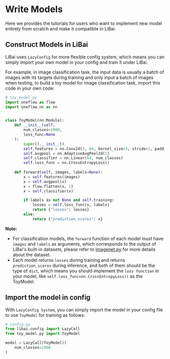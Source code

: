 # Write Models

Here we provides the tutorials for users who want to implement new model entirely from scratch and make it compatible in LiBai.


## Construct Models in LiBai

LiBai uses ``LazyConfig`` for more flexible config system, which means you can simply import your own model in your config and train it under LiBai.

For example, in image classification task, the input data is usually a batch of images with its targets during training and only input a batch of images when testing, to build a toy model for image classification task, import this code in your own code:
```python
# toy_model.py
import oneflow as flow
import oneflow.nn as nn


class ToyModel(nn.Module):
    def __init__(self, 
        num_classes=1000, 
        loss_func=None
    ):
        super().__init__()
        self.features = nn.Conv2d(3, 64, kernel_size=3, stride=1, padding=1)
        self.avgpool = nn.AdaptiveAvgPool2d(1)
        self.classifier = nn.Linear(64, num_classes)
        self.loss_func = nn.CrossEntropyLoss()
    
    def forward(self, images, labels=None):
        x = self.features(images)
        x = self.avgpool(x)
        x = flow.flatten(x, 1)
        x = self.classifier(x)

        if labels is not None and self.training:
            losses = self.loss_func(x, labels)
            return {"losses": losses}
        else:
            return {"prediction_scores": x}
```

**Note:**
- For classification models, the ``forward`` function of each model must have ``images`` and ``labels`` as arguments, which corresponds to the output of LiBai's built-in datasets, please refer to [imagenet.py](https://github.com/Oneflow-Inc/libai/blob/main/libai/data/datasets/imagenet.py) for more details about the dataset.
- Each model returns ``losses`` during training and returns ``prediction_scores`` during inference, and both of them should be the type of ``dict``, which means you should implement the ``loss function`` in your model, like ``self.loss_func=nn.CrossEntropyLoss()`` as the ToyModel.


## Import the model in config

With ``LazyConfig System``, you can simply import the model in your config file to use ``ToyModel`` for training as follows:
```python
# config.py
from libai.config import LazyCall
from toy_model.py import ToyModel

model = LazyCall(ToyModel)(
    num_classes=1000
)
```



